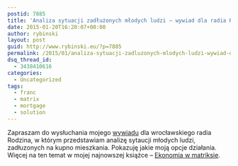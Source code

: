 ```yaml
---
postid: 7885
title: 'Analiza sytuacji zadłużonych młodych ludzi – wywiad dla radia Rodzina'
date: 2015-01-20T16:20:07+00:00
author: rybinski
layout: post
guid: http://www.rybinski.eu/?p=7885
permalink: /2015/01/analiza-sytuacji-zadluzonych-mlodych-ludzi-wywiad-dla-radia-rodzina/
dsq_thread_id:
  - 3438410616
categories:
  - Uncategorized
tags:
  - franc
  - matrix
  - mortgage
  - solution
---
```

Zapraszam do wysłuchania mojego [wywiadu](http://www.radiorodzina.pl/wiadomosci/11353/) dla wrocławskiego radia Rodzina, w którym przedstawiam analizę sytaucji młodych ludzi, zadłuzonych na kupno mieszkania. Pokazuję jakie moją opcje działania. Więcej na ten temat w mojej najnowszej książce – [Ekonomia w matriksie](http://www.ceneo.pl/33328444#tab=click_scroll).
